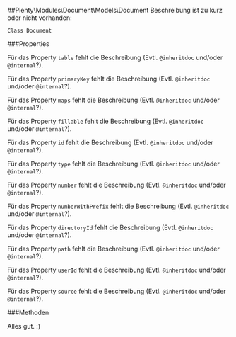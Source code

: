 ##Plenty\Modules\Document\Models\Document
Beschreibung ist zu kurz oder nicht vorhanden:

    Class Document

###Properties

Für das Property `table` fehlt die Beschreibung (Evtl. `@inheritdoc` und/oder `@internal`?).

Für das Property `primaryKey` fehlt die Beschreibung (Evtl. `@inheritdoc` und/oder `@internal`?).

Für das Property `maps` fehlt die Beschreibung (Evtl. `@inheritdoc` und/oder `@internal`?).

Für das Property `fillable` fehlt die Beschreibung (Evtl. `@inheritdoc` und/oder `@internal`?).

Für das Property `id` fehlt die Beschreibung (Evtl. `@inheritdoc` und/oder `@internal`?).

Für das Property `type` fehlt die Beschreibung (Evtl. `@inheritdoc` und/oder `@internal`?).

Für das Property `number` fehlt die Beschreibung (Evtl. `@inheritdoc` und/oder `@internal`?).

Für das Property `numberWithPrefix` fehlt die Beschreibung (Evtl. `@inheritdoc` und/oder `@internal`?).

Für das Property `directoryId` fehlt die Beschreibung (Evtl. `@inheritdoc` und/oder `@internal`?).

Für das Property `path` fehlt die Beschreibung (Evtl. `@inheritdoc` und/oder `@internal`?).

Für das Property `userId` fehlt die Beschreibung (Evtl. `@inheritdoc` und/oder `@internal`?).

Für das Property `source` fehlt die Beschreibung (Evtl. `@inheritdoc` und/oder `@internal`?).

###Methoden

Alles gut. :)

